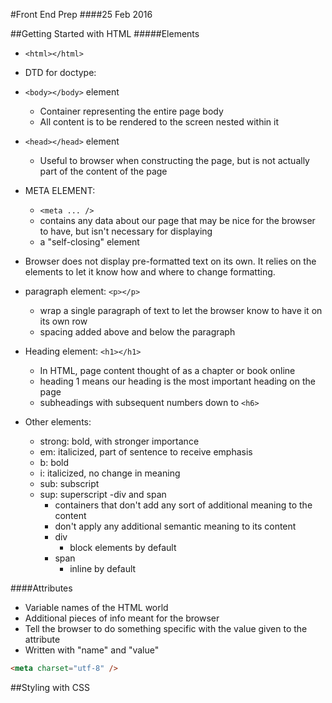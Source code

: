 #Front End Prep
####25 Feb 2016


##Getting Started with HTML
#####Elements
- `<html></html>`
- DTD for doctype: <!doctype html>
- `<body></body>` element
  - Container representing the entire page body
  - All content is to be rendered to the screen nested within it
- `<head></head>` element
  - Useful to browser when constructing the page, but is not actually part of the content of the page
- META ELEMENT:
  - `<meta ... />`
  - contains any data about our page that may be nice for the browser to have, but isn't necessary for displaying
  - a "self-closing" element
- Browser does not display pre-formatted text on its own. It relies on the elements to let it know how and where to change formatting.

- paragraph element: `<p></p>`
  - wrap a single paragraph of text to let the browser know to have it on its own row
  - spacing added above and below the paragraph
- Heading element: `<h1></h1>`
  - In HTML, page content thought of as a chapter or book online
  - heading 1 means our heading is the most important heading on the page
  - subheadings with subsequent numbers down to `<h6>`

- Other elements:
  - strong: bold, with stronger importance
  - em: italicized, part of sentence to receive emphasis
  - b: bold
  - i: italicized, no change in meaning
  - sub: subscript
  - sup: superscript
  -div and span
    - containers that don't add any sort of additional meaning to the content
    - don't apply any additional semantic meaning to its content
    - div
      * block elements by default
    - span
      * inline by default

####Attributes
- Variable names of the HTML world
- Additional pieces of info meant for the browser
- Tell the browser to do something specific with the value given to the attribute
- Written with "name" and "value"

```HTML
<meta charset="utf-8" />
```


##Styling with CSS





